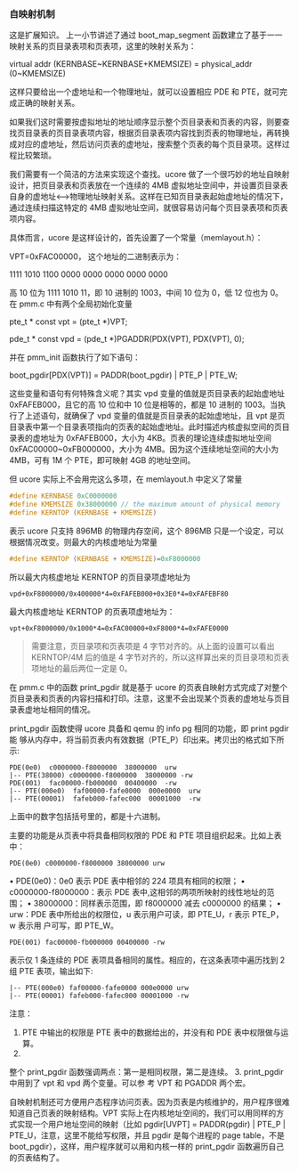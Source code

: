 ### 自映射机制

这是扩展知识。
上一小节讲述了通过 boot_map_segment 函数建立了基于一一映射关系的页目录表项和页表项，这里的映射关系为：

virtual addr (KERNBASE\~KERNBASE+KMEMSIZE) = physical_addr
(0\~KMEMSIZE)

这样只要给出一个虚地址和一个物理地址，就可以设置相应 PDE 和 PTE，就可完成正确的映射关系。

如果我们这时需要按虚拟地址的地址顺序显示整个页目录表和页表的内容，则要查找页目录表的页目录表项内容，根据页目录表项内容找到页表的物理地址，再转换成对应的虚地址，然后访问页表的虚地址，搜索整个页表的每个页目录项。这样过程比较繁琐。

我们需要有一个简洁的方法来实现这个查找。ucore 做了一个很巧妙的地址自映射设计，把页目录表和页表放在一个连续的 4MB 虚拟地址空间中，并设置页目录表自身的虚地址<--\>物理地址映射关系。这样在已知页目录表起始虚地址的情况下，通过连续扫描这特定的 4MB 虚拟地址空间，就很容易访问每个页目录表项和页表项内容。

具体而言，ucore 是这样设计的，首先设置了一个常量（memlayout.h）：

VPT=0xFAC00000， 这个地址的二进制表示为：

1111 1010 1100 0000 0000 0000 0000 0000

高 10 位为 1111 1010
11，即 10 进制的 1003，中间 10 位为 0，低 12 位也为 0。在 pmm.c 中有两个全局初始化变量

pte_t \* const vpt = (pte_t \*)VPT;

pde_t \* const vpd = (pde_t \*)PGADDR(PDX(VPT), PDX(VPT), 0);

并在 pmm_init 函数执行了如下语句：

boot_pgdir[PDX(VPT)] = PADDR(boot_pgdir) | PTE_P | PTE_W;

这些变量和语句有何特殊含义呢？其实 vpd 变量的值就是页目录表的起始虚地址 0xFAFEB000，且它的高 10 位和中 10 位是相等的，都是 10 进制的 1003。当执行了上述语句，就确保了 vpd 变量的值就是页目录表的起始虚地址，且 vpt 是页目录表中第一个目录表项指向的页表的起始虚地址。此时描述内核虚拟空间的页目录表的虚地址为 0xFAFEB000，大小为 4KB。页表的理论连续虚拟地址空间 0xFAC00000\~0xFB000000，大小为 4MB。因为这个连续地址空间的大小为 4MB，可有 1M 个 PTE，即可映射 4GB 的地址空间。

但 ucore 实际上不会用完这么多项，在 memlayout.h 中定义了常量

```c
#define KERNBASE 0xC0000000
#define KMEMSIZE 0x38000000 // the maximum amount of physical memory
#define KERNTOP (KERNBASE + KMEMSIZE)
```

表示 ucore 只支持 896MB 的物理内存空间，这个 896MB 只是一个设定，可以根据情况改变。则最大的内核虚地址为常量

```c
#define KERNTOP (KERNBASE + KMEMSIZE)=0xF8000000
```

所以最大内核虚地址 KERNTOP 的页目录项虚地址为

```
vpd+0xF8000000/0x400000*4=0xFAFEB000+0x3E0*4=0xFAFEBF80
```

最大内核虚地址 KERNTOP 的页表项虚地址为：

```
vpt+0xF8000000/0x1000*4=0xFAC00000+0xF8000*4=0xFAFE0000
```

> 需要注意，页目录项和页表项是 4 字节对齐的。从上面的设置可以看出 KERNTOP/4M 后的值是 4 字节对齐的，所以这样算出来的页目录项和页表项地址的最后两位一定是 0。

在 pmm.c 中的函数 print_pgdir 就是基于 ucore 的页表自映射方式完成了对整个页目录表和页表的内容扫描和打印。注意，这里不会出现某个页表的虚地址与页目录表虚地址相同的情况。

print_pgdir 函数使得 ucore 具备和 qemu 的 info pg 相同的功能，即 print pgdir 能
够从内存中，将当前页表内有效数据（PTE_P）印出来。拷贝出的格式如下所示:

```
PDE(0e0)  c0000000-f8000000  38000000  urw
|-- PTE(38000) c0000000-f8000000  38000000 -rw
PDE(001)  fac00000-fb000000  00400000  -rw
|-- PTE(000e0)  faf00000-fafe0000  000e0000  urw
|-- PTE(00001)  fafeb000-fafec000  00001000  -rw
```

上面中的数字包括括号里的，都是十六进制。

主要的功能是从页表中将具备相同权限的 PDE 和 PTE
项目组织起来。比如上表中：

```
PDE(0e0) c0000000-f8000000 38000000 urw
```

• PDE(0e0)：0e0 表示 PDE 表中相邻的 224 项具有相同的权限；
• c0000000-f8000000：表示 PDE 表中,这相邻的两项所映射的线性地址的范围；
• 38000000：同样表示范围，即 f8000000 减去 c0000000 的结果；
• urw：PDE 表中所给出的权限位，u 表示用户可读，即 PTE_U，r 表示 PTE_P，w 表示用
户可写，即 PTE_W。

```
PDE(001) fac00000-fb000000 00400000 -rw
```

表示仅 1 条连续的 PDE 表项具备相同的属性。相应的，在这条表项中遍历找到 2
组 PTE 表项，输出如下:

```
|-- PTE(000e0) faf00000-fafe0000 000e0000 urw
|-- PTE(00001) fafeb000-fafec000 00001000 -rw
```

注意：

1. PTE 中输出的权限是 PTE 表中的数据给出的，并没有和 PDE
   表中权限做与运算。
2.

整个 print_pgdir 函数强调两点：第一是相同权限，第二是连续。 3.
print_pgdir 中用到了 vpt 和 vpd 两个变量。可以参
考 VPT 和 PGADDR 两个宏。

自映射机制还可方便用户态程序访问页表。因为页表是内核维护的，用户程序很难知道自己页表的映射结构。VPT
实际上在内核地址空间的，我们可以用同样的方式实现一个用户地址空间的映射（比如
pgdir[UVPT] = PADDR(pgdir) | PTE_P | PTE_U，注意，这里不能给写权限，并且
pgdir 是每个进程的 page table，不是
boot_pgdir），这样，用户程序就可以用和内核一样的 print_pgdir
函数遍历自己的页表结构了。
